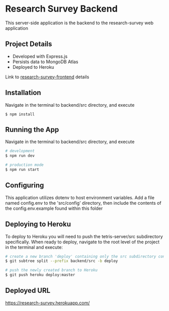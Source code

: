 # Research Survey Backend

This server-side application is the backend to the research-survey web application

## Project Details

- Developed with Express.js
- Persists data to MongoDB Atlas
- Deployed to Heroku

Link to [research-survey-frontend](../frontend/README.md) details

## Installation

Navigate in the terminal to backend/src directory, and execute

```
$ npm install
```

## Running the App

Navigate in the terminal to backend/src directory, and execute

```bash
# development
$ npm run dev

# production mode
$ npm run start
```

## Configuring

This application utilizes dotenv to host environment variables. Add a file named config.env to the 'src/config' directory, then include the contents of the config.env.example found within this folder

## Deploying to Heroku

To deploy to Heroku you will need to push the tetris-server/src subdirectory specifically. When ready to deploy, navigate to the root level of the project in the terminal and execute:

```bash
# create a new branch 'deploy' containing only the src subdirectory content
$ git subtree split --prefix backend/src -b deploy

# push the newly created branch to Heroku
$ git push heroku deploy:master
```

## Deployed URL

https://research-survey.herokuapp.com/
